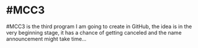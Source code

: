# #MCC3

#MCC3 is the third program I am going to create in GitHub, the idea is in the very beginning stage, it has a chance of getting canceled and the name announcement might take time...
